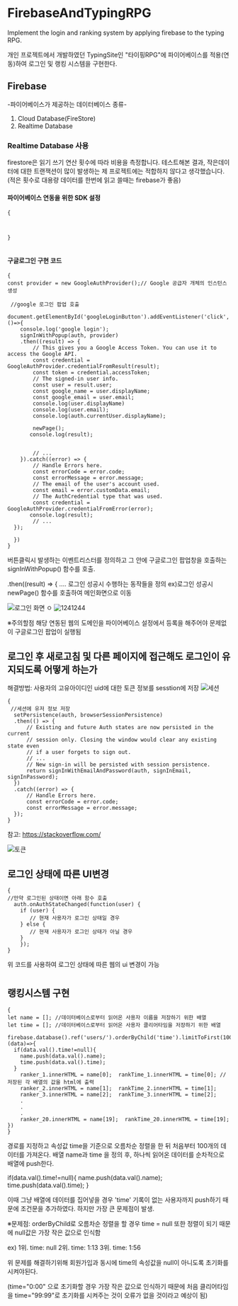 # FirebaseAndTypingRPG
Implement the login and ranking system by applying firebase to the typing RPG.

개인 프로젝트에서 개발하였던 TypingSite인 "타이핑RPG"에 파이어베이스를 적용(연동)하여 로그인 및 랭킹 시스템을 구현한다.

## Firebase
-파이어베이스가 제공하는 데이터베이스 종류-
1. Cloud Database(FireStore)
2. Realtime Database

### Realtime Database 사용
firestore은 읽기 쓰기 연산 횟수에 따라 비용을 측정합니다. 테스트해본 결과, 작은데이터에 대한 트랜잭션이 많이 발생하는 제 프로젝트에는 적합하지 않다고 생각했습니다.
(적은 횟수로 대용량 데이터를 한번에 읽고 쓸때는 firebase가 좋음)

#### 파이어베이스 연동을 위한 SDK 설정
<pre><code>{
<script type="module">
  // Import the functions you need from the SDKs you need
  import { initializeApp } from "https://www.gstatic.com/firebasejs/9.15.0/firebase-app.js";
  import { getAnalytics } from "https://www.gstatic.com/firebasejs/9.15.0/firebase-analytics.js";
  // TODO: Add SDKs for Firebase products that you want to use
  // https://firebase.google.com/docs/web/setup#available-libraries

  // Your web app's Firebase configuration
  // For Firebase JS SDK v7.20.0 and later, measurementId is optional
  const firebaseConfig = {
    apiKey: "",
    authDomain: "",
    databaseURL: "",
    projectId: "",
    storageBucket: "",
    messagingSenderId: "",
    appId: "",
    measurementId: ""
  };

  // Initialize Firebase
  const app = initializeApp(firebaseConfig);
  const analytics = getAnalytics(app);
</script>
}</code></pre>


#### 구글로그인 구현 코드
<pre><code>{
const provider = new GoogleAuthProvider();// Google 공급자 개체의 인스턴스 생성

 //google 로그인 팝업 호출
 document.getElementById('googleLoginButton').addEventListener('click',()=>{
    console.log('google login');
    signInWithPopup(auth, provider)
    .then((result) => {
        // This gives you a Google Access Token. You can use it to access the Google API.
        const credential = GoogleAuthProvider.credentialFromResult(result);
        const token = credential.accessToken;
        // The signed-in user info.
        const user = result.user;
        const google_name = user.displayName;
        const google_email = user.email;
        console.log(user.displayName)
        console.log(user.email);
        console.log(auth.currentUser.displayName);

        newPage(); 
       console.log(result);
       
       
        // ...
    }).catch((error) => {
        // Handle Errors here.
        const errorCode = error.code;
        const errorMessage = error.message;
        // The email of the user's account used.
        const email = error.customData.email;
        // The AuthCredential type that was used.
        const credential = GoogleAuthProvider.credentialFromError(error);
       console.log(result);
        // ...
  });
   
  })
}</code></pre>

버튼클릭시 발생하는 이벤트리스터를 정의하고 그 안에 구글로그인 팝업창을 호출하는 signInWithPopup() 함수를 호출.

.then((result) => { .... 로그인 성공시 수행하는 동작들을 정의 
ex)로그인 성공시 newPage() 함수를 호출하여 메인화면으로 이동


![로그인 화면 ㅇ](https://user-images.githubusercontent.com/90131881/210203802-b681b999-b2ba-4787-8e82-e4cca30944ef.PNG)
![1241244](https://user-images.githubusercontent.com/90131881/210204043-6bd40e1a-040a-4a2a-9772-e7dff540b67d.PNG)

※주의할점
해당 연동된 웹의 도메인을 파이어베이스 설정에서 등록을 해주어야 문제없이 구글로그인 팝업이 실행됨




## 로그인 후 새로고침 및 다른 페이지에 접근해도 로그인이 유지되도록 어떻게 하는가
해결방법: 사용자의 고유아이디인 uid에 대한 토큰 정보를 sesstion에 저장
![세션](https://user-images.githubusercontent.com/90131881/210204213-7b55edcf-7bd4-40a0-a854-d30228213491.PNG)
<pre><code>{
 //세션에 유저 정보 저장
  setPersistence(auth, browserSessionPersistence)
  .then(() => {
      // Existing and future Auth states are now persisted in the current
      // session only. Closing the window would clear any existing state even
      // if a user forgets to sign out.
      // ...
      // New sign-in will be persisted with session persistence.
      return signInWithEmailAndPassword(auth, signInEmail, signInPassword);
  })
  .catch((error) => {
      // Handle Errors here.
      const errorCode = error.code;
      const errorMessage = error.message;
  });
}</code></pre>

참고: https://stackoverflow.com/ 

![토큰](https://user-images.githubusercontent.com/90131881/210204408-493888c5-2fdd-411c-af70-75516753bedb.PNG)

## 로그인 상태에 따른 UI변경
<pre><code>{
//만약 로그인된 상태이면 아래 함수 호출
  auth.onAuthStateChanged(function(user) {
    if (user) {
       // 현재 사용자가 로그인 상태일 경우
    } else {
       // 현재 사용자가 로그인 상태가 아닐 경우
    }
    });
}</code></pre>

위 코드를 사용하여 로그인 상태에 따른 웹의 ui 변경이 가능

#
#
#

## 랭킹시스템 구현
<pre><code>{
let name = []; //데이터베이스로부터 읽어온 사용자 이름을 저장하기 위한 배열
let time = []; //데이터베이스로부터 읽어온 사용자 클리어타임을 저장하기 위한 배열

firebase.database().ref('users/').orderByChild('time').limitToFirst(100).on('child_added',(data)=>{
  if(data.val().time!=null){
    name.push(data.val().name);
    time.push(data.val().time);
  }
    ranker_1.innerHTML = name[0];  rankTime_1.innerHTML = time[0]; //저장된 각 배열의 값을 html에 출력
    ranker_2.innerHTML = name[1];  rankTime_2.innerHTML = time[1];
    ranker_3.innerHTML = name[2];  rankTime_3.innerHTML = time[2];
    .
    .
    .
    ranker_20.innerHTML = name[19];  rankTime_20.innerHTML = time[19];
})
}</code></pre>

경로를 지정하고 속성값 time을 기준으로 오름차순 정렬을 한 뒤 처음부터 100개의 데이터를 가져온다.
배열 name과 time 을 정의 후, 하나씩 읽어온 데이터를 순차적으로 배열에 push한다.

  if(data.val().time!=null){
    name.push(data.val().name);
    time.push(data.val().time);
  }
  
이때 그냥 배열에 데이터를 집어넣을 경우 'time' 기록이 없는 사용자까지 push하기 때문에 조건문을 추가하였다. 하지만 가장 큰 문제점이 발생.

※문제점: orderByChild로 오름차순 정렬을 할 경우 time = null 또한 정렬이 되기 때문에 null값은 가장 작은 값으로 인식함

ex)
1위. time: null
2위. time: 1:13
3위. time: 1:56

위 문제를 해결하기위해 회원가입과 동시에 time의 속성값을 null이 아니도록 초기화를 시켜야된다.

(time="0:00" 으로 초기화할 경우 가장 작은 값으로 인식하기 때문에 처음 클리어타임을 time="99:99"로 초기화를 시켜주는 것이 오류가 없을 것이라고 예상이 됨)








